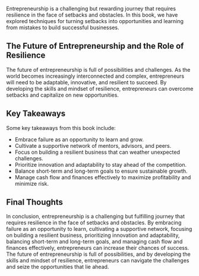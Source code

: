 
Entrepreneurship is a challenging but rewarding journey that requires resilience in the face of setbacks and obstacles. In this book, we have explored techniques for turning setbacks into opportunities and learning from mistakes to build successful businesses.

The Future of Entrepreneurship and the Role of Resilience
---------------------------------------------------------

The future of entrepreneurship is full of possibilities and challenges. As the world becomes increasingly interconnected and complex, entrepreneurs will need to be adaptable, innovative, and resilient to succeed. By developing the skills and mindset of resilience, entrepreneurs can overcome setbacks and capitalize on new opportunities.

Key Takeaways
-------------

Some key takeaways from this book include:

* Embrace failure as an opportunity to learn and grow.
* Cultivate a supportive network of mentors, advisors, and peers.
* Focus on building a resilient business that can weather unexpected challenges.
* Prioritize innovation and adaptability to stay ahead of the competition.
* Balance short-term and long-term goals to ensure sustainable growth.
* Manage cash flow and finances effectively to maximize profitability and minimize risk.

Final Thoughts
--------------

In conclusion, entrepreneurship is a challenging but fulfilling journey that requires resilience in the face of setbacks and obstacles. By embracing failure as an opportunity to learn, cultivating a supportive network, focusing on building a resilient business, prioritizing innovation and adaptability, balancing short-term and long-term goals, and managing cash flow and finances effectively, entrepreneurs can increase their chances of success. The future of entrepreneurship is full of possibilities, and by developing the skills and mindset of resilience, entrepreneurs can navigate the challenges and seize the opportunities that lie ahead.
